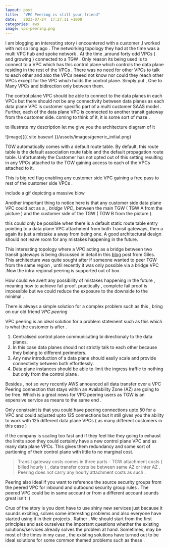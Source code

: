 ```yaml
---
layout: post
title:  "VPC Peering is still your friend"
date:   2023-07-24  17:27:11 +1000
categories: aws
image: vpc-peering.png
---
```


I am blogging an interesting story i encountered with a customer ,I worked with not so long ago . The networking topology they had at the time was a multi VPC hub and spoke network . At the time ,around forty odd VPCs ( and growing ) connected to a TGW . Only reason its being used is to connect to a VPC which has this control plane which controls the data plane residing in the rest of the VPCs . There was no need for other VPCs to talk to each other and also the VPCs neeed not know nor could they reach other VPCs except for the VPC which holds the control plane. Simply put , One to Many VPCs and bidirection only between them. 

The control plane VPC should be able to connect to the data planes in each VPCs but there should not be any connectivity between data planes as each data plane VPC is customer specific part of a multi customer SAAS model . Further, each of the data plane VPC is connected to another transit gateway from the customer side. coming to think of it, it is some sort of maze . 

to illustrate my description let me give you the architecture diagram of it 

![image]({{ site.baseurl }}/assets/images/generic_initial.png)

TGW automatically comes with a default route table. By default, this route table is the default association route table and the default propagation route table. Unfortunately the Customer has not opted out of this setting resulting in any VPCs attached to the TGW gaining access to each of the VPCs attached to it. 

This is big red flag enabling any customer side VPC gaining a free pass to rest of the customer side VPCs . 

include a gif depicting a massive blow 

Another important thing to notice here is that any customer side data plane VPC could act as a *_ bridge VPC_* between the main TGW ( TGW A from the picture ) and the customer side of the TGW ( TGW B from the picture ). 

this could only be possible when there is a default static route table entry pointing to a data plane VPC attachment from both Transit gateways, then a again its just a mistake a away from being one. A good architectural design should not leave room for any mistakes happening in the future.

This interesting topology where a VPC acting as a bridge between two transit gateways is being discussed in detail in this  [blog](https://www.gilles.cloud/2019/12/aws-transitive-routing-with-transit.html) post from Giles. This architecture was quite sought after if someone wanted to peer TGW from the same region , until recently it was only possible via a bridge VPC .Now the intra regional peering is supported out of box. 

How could we avert any possibility of mistakes happening in the future , meaning how to achieve fail proof.
practically , complete fail proof is impossible but we could reduce the exposure to the downside to the minimal . 

There is always a simple solution for a complex problem such as this , bring on our old friend *VPC peering*

VPC peering is an ideal solution for a problem statement such as this which is what the customer is after .  

1. Centralised control plane communicating bi directionaly to the data planes. 
2. In this case data planes should not strictly talk to each other because they belong to different perimeters.
3. Any new introduction of a data plane should easily scale and provide connectivity between both effortlessly. 
4. Data plane instances should be able to limit the ingress traffic to nothing but only from the control plane .

Besides , not so very recently AWS announced all data transfer over a VPC Peering connection that stays within an Availability Zone (AZ) are going to be free. Which is a great news for VPC peering 
users as TGW is an expensive service as means to the same end . 

Only constraint is that you could have peering connections upto 50 for a VPC and could adjusted upto 125 connections but it still gives you the ability to work with 125 different data plane VPCs ( as many different customers in this case )

if the company is scaling too fast and if they feel like they going to exhaust the limits soon they could certainly have a new control plane VPC and as many data plane VPCs. This gives them redundancy and some sort of partioning of their control plane with little to no marginal cost. 

> Transit gateway costs comes in three parts - TGW attachment costs ( billed hourly ) , data transfer costs be between same AZ or inter AZ . Peering does not carry any hourly attachment costs as such .

Peering also ideal if you want to reference the source security groups from the peered VPC for inbound and outbound security group rules . The peered VPC could be in same account or from a different account sounds great isn't :) 


Crux of the story is you dont have to use shiny new services just because it sounds exciting, solves some interesting problems and also everyone have started using it in their projects . Rather , We should start from the first principles and ask ourselves the important questions whether the existing solutions/services already solves the problem at hand. Sometimes, may be most of the times in my case , the existing solutions have turned out to be ideal solutions for some common themed problems such as these . 
